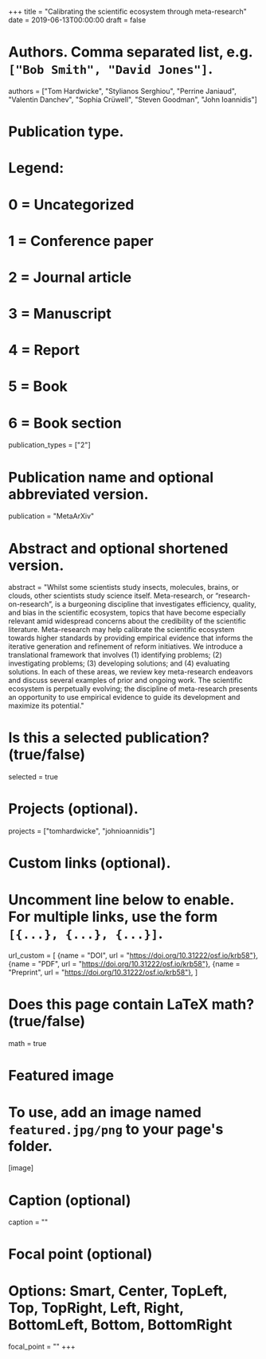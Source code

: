 +++
title = "Calibrating the scientific ecosystem through meta-research"
date = 2019-06-13T00:00:00
draft = false

# Authors. Comma separated list, e.g. `["Bob Smith", "David Jones"]`.
authors = ["Tom Hardwicke", "Stylianos Serghiou", "Perrine Janiaud", "Valentin Danchev", "Sophia Crüwell", "Steven Goodman", "John Ioannidis"]

# Publication type.
# Legend:
# 0 = Uncategorized
# 1 = Conference paper
# 2 = Journal article
# 3 = Manuscript
# 4 = Report
# 5 = Book
# 6 = Book section
publication_types = ["2"]

# Publication name and optional abbreviated version.
publication = "MetaArXiv"

# Abstract and optional shortened version.
abstract = "Whilst some scientists study insects, molecules, brains, or clouds, other scientists study science itself. Meta-research, or “research-on-research”, is a burgeoning discipline that investigates efficiency, quality, and bias in the scientific ecosystem, topics that have become especially relevant amid widespread concerns about the credibility of the scientific literature. Meta-research may help calibrate the scientific ecosystem towards higher standards by providing empirical evidence that informs the iterative generation and refinement of reform initiatives. We introduce a translational framework that involves (1) identifying problems; (2) investigating problems; (3) developing solutions; and (4) evaluating solutions. In each of these areas, we review key meta-research endeavors and discuss several examples of prior and ongoing work. The scientific ecosystem is perpetually evolving; the discipline of meta-research presents an opportunity to use empirical evidence to guide its development and maximize its potential."

# Is this a selected publication? (true/false)
selected = true

# Projects (optional).
projects = ["tomhardwicke", "johnioannidis"]

# Custom links (optional).
#   Uncomment line below to enable. For multiple links, use the form `[{...}, {...}, {...}]`.
url_custom = [
{name = "DOI", url = "https://doi.org/10.31222/osf.io/krb58"},
{name = "PDF", url = "https://doi.org/10.31222/osf.io/krb58"},
{name = "Preprint", url = "https://doi.org/10.31222/osf.io/krb58"},
]

# Does this page contain LaTeX math? (true/false)
math = true

# Featured image
# To use, add an image named `featured.jpg/png` to your page's folder. 
[image]
  # Caption (optional)
  caption = ""

  # Focal point (optional)
  # Options: Smart, Center, TopLeft, Top, TopRight, Left, Right, BottomLeft, Bottom, BottomRight
  focal_point = ""
+++

